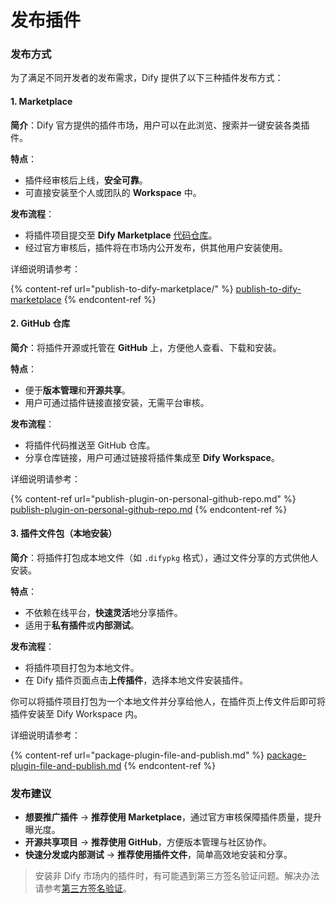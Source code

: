 # 发布插件

### 发布方式

为了满足不同开发者的发布需求，Dify 提供了以下三种插件发布方式：

#### **1. Marketplace**

**简介**：Dify 官方提供的插件市场，用户可以在此浏览、搜索并一键安装各类插件。

**特点**：

* 插件经审核后上线，**安全可靠**。
* 可直接安装至个人或团队的 **Workspace** 中。

**发布流程**：

* 将插件项目提交至 **Dify Marketplace** [代码仓库](https://github.com/langgenius/dify-plugins)。
* 经过官方审核后，插件将在市场内公开发布，供其他用户安装使用。

详细说明请参考：

{% content-ref url="publish-to-dify-marketplace/" %}
[publish-to-dify-marketplace](publish-to-dify-marketplace/)
{% endcontent-ref %}

#### 2. **GitHub 仓库**

**简介**：将插件开源或托管在 **GitHub** 上，方便他人查看、下载和安装。

**特点**：

* 便于**版本管理**和**开源共享**。
* 用户可通过插件链接直接安装，无需平台审核。

**发布流程**：

* 将插件代码推送至 GitHub 仓库。
* 分享仓库链接，用户可通过链接将插件集成至 **Dify Workspace**。

详细说明请参考：

{% content-ref url="publish-plugin-on-personal-github-repo.md" %}
[publish-plugin-on-personal-github-repo.md](publish-plugin-on-personal-github-repo.md)
{% endcontent-ref %}

#### 3. 插件文件包（本地安装）

**简介**：将插件打包成本地文件（如 `.difypkg` 格式），通过文件分享的方式供他人安装。

**特点**：

* 不依赖在线平台，**快速灵活**地分享插件。
* 适用于**私有插件**或**内部测试**。

**发布流程**：

* 将插件项目打包为本地文件。
* 在 Dify 插件页面点击**上传插件**，选择本地文件安装插件。

你可以将插件项目打包为一个本地文件并分享给他人，在插件页上传文件后即可将插件安装至 Dify Workspace 内。

详细说明请参考：

{% content-ref url="package-plugin-file-and-publish.md" %}
[package-plugin-file-and-publish.md](package-plugin-file-and-publish.md)
{% endcontent-ref %}

### **发布建议**

* **想要推广插件** → **推荐使用 Marketplace**，通过官方审核保障插件质量，提升曝光度。
* **开源共享项目** → **推荐使用 GitHub**，方便版本管理与社区协作。
* **快速分发或内部测试** → **推荐使用插件文件**，简单高效地安装和分享。

> 安装非 Dify 市场内的插件时，有可能遇到第三方签名验证问题。解决办法请参考[第三方签名验证](./signing-plugins-for-third-party-signature-verification.md)。
